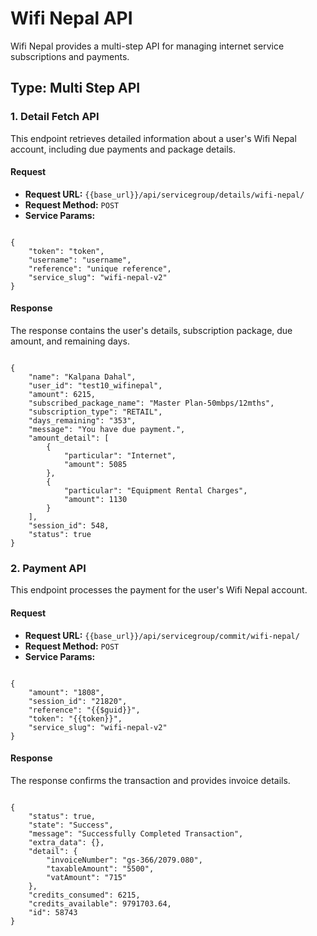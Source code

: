 # Wifi Nepal API

Wifi Nepal provides a multi-step API for managing internet service subscriptions and payments.

## Type: Multi Step API

### 1. Detail Fetch API

This endpoint retrieves detailed information about a user's Wifi Nepal account, including due payments and package details.

#### Request

- **Request URL:** `{{base_url}}/api/servicegroup/details/wifi-nepal/`
- **Request Method:** `POST`
- **Service Params:**

<pre><code class="json">
{
    "token": "token",
    "username": "username",
    "reference": "unique reference",
    "service_slug": "wifi-nepal-v2"
}
</code></pre>

#### Response

The response contains the user's details, subscription package, due amount, and remaining days.

<pre><code class="json">
{
    "name": "Kalpana Dahal",
    "user_id": "test10_wifinepal",
    "amount": 6215,
    "subscribed_package_name": "Master Plan-50mbps/12mths",
    "subscription_type": "RETAIL",
    "days_remaining": "353",
    "message": "You have due payment.",
    "amount_detail": [
        {
            "particular": "Internet",
            "amount": 5085
        },
        {
            "particular": "Equipment Rental Charges",
            "amount": 1130
        }
    ],
    "session_id": 548,
    "status": true
}
</code></pre>

### 2. Payment API

This endpoint processes the payment for the user's Wifi Nepal account.

#### Request

- **Request URL:** `{{base_url}}/api/servicegroup/commit/wifi-nepal/`
- **Request Method:** `POST`
- **Service Params:**

<pre><code class="json">
{
    "amount": "1808",
    "session_id": "21820",
    "reference": "{{$guid}}",
    "token": "{{token}}",
    "service_slug": "wifi-nepal-v2"
}
</code></pre>

#### Response

The response confirms the transaction and provides invoice details.

<pre><code class="json">
{
    "status": true,
    "state": "Success",
    "message": "Successfully Completed Transaction",
    "extra_data": {},
    "detail": {
        "invoiceNumber": "gs-366/2079.080",
        "taxableAmount": "5500",
        "vatAmount": "715"
    },
    "credits_consumed": 6215,
    "credits_available": 9791703.64,
    "id": 58743
}
</code></pre>
